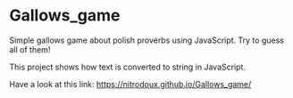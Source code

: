 # Gallows_game
Simple gallows game about polish proverbs using JavaScript. Try to guess all of them!

This project shows how text is converted to string in JavaScript.

Have a look at this link: https://nitrodoux.github.io/Gallows_game/



